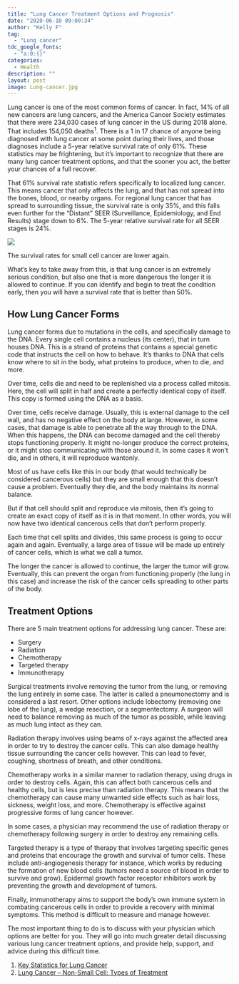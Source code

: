```yaml
---
title: "Lung Cancer Treatment Options and Prognosis"
date: "2020-06-10 09:00:34"
author: "Kelly F"
tag:
  - "Lung cancer"
tdc_google_fonts:
  - "a:0:{}"
categories:
  - Health
description: ""
layout: post
image: Lung-cancer.jpg
---
```


Lung cancer is one of the most common forms of cancer. In fact, 14% of all new cancers are lung cancers, and the America Cancer Society estimates that there were 234,030 cases of lung cancer in the US during 2018 alone. That includes 154,050 deaths<sup>1</sup>. There is a 1 in 17 chance of anyone being diagnosed with lung cancer at some point during their lives, and those diagnoses include a 5-year relative survival rate of only 61%. These statistics may be frightening, but it’s important to recognize that there are many lung cancer treatment options, and that the sooner you act, the better your chances of a full recover.

That 61% survival rate statistic refers specifically to localized lung cancer. This means cancer that only affects the lung, and that has not spread into the bones, blood, or nearby organs. For regional lung cancer that has spread to surrounding tissue, the survival rate is only 35%, and this falls even further for the “Distant” SEER (Surveillance, Epidemiology, and End Results) stage down to 6%. The 5-year relative survival rate for all SEER stages is 24%.

![](/posts/Lung-cancer.jpg)

The survival rates for small cell cancer are lower again.

What’s key to take away from this, is that lung cancer is an extremely serious condition, but also one that is more dangerous the longer it is allowed to continue. If you can identify and begin to treat the condition early, then you will have a survival rate that is better than 50%.

## How Lung Cancer Forms

Lung cancer forms due to mutations in the cells, and specifically damage to the DNA. Every single cell contains a nucleus (its center), that in turn houses DNA. This is a strand of proteins that contains a special genetic code that instructs the cell on how to behave. It’s thanks to DNA that cells know where to sit in the body, what proteins to produce, when to die, and more.

Over time, cells die and need to be replenished via a process called mitosis. Here, the cell will split in half and create a perfectly identical copy of itself. This copy is formed using the DNA as a basis.

Over time, cells receive damage. Usually, this is external damage to the cell wall, and has no negative effect on the body at large. However, in some cases, that damage is able to penetrate all the way through to the DNA. When this happens, the DNA can become damaged and the cell thereby stops functioning properly. It might no-longer produce the correct proteins, or it might stop communicating with those around it. In some cases it won’t die, and in others, it will reproduce wantonly.

Most of us have cells like this in our body (that would technically be considered cancerous cells) but they are small enough that this doesn’t cause a problem. Eventually they die, and the body maintains its normal balance.

But if that cell should split and reproduce via mitosis, then it’s going to create an exact copy of itself as it is in that moment. In other words, you will now have two identical cancerous cells that don’t perform properly.

Each time that cell splits and divides, this same process is going to occur again and again. Eventually, a large area of tissue will be made up entirely of cancer cells, which is what we call a tumor.

The longer the cancer is allowed to continue, the larger the tumor will grow. Eventually, this can prevent the organ from functioning properly (the lung in this case) and increase the risk of the cancer cells spreading to other parts of the body.

## Treatment Options

There are 5 main treatment options for addressing lung cancer. These are:

- Surgery
- Radiation
- Chemotherapy
- Targeted therapy
- Immunotherapy

Surgical treatments involve removing the tumor from the lung, or removing the lung entirely in some case. The latter is called a pneumonectomy and is considered a last resort. Other options include lobectomy (removing one lobe of the lung), a wedge resection, or a segmentectomy. A surgeon will need to balance removing as much of the tumor as possible, while leaving as much lung intact as they can.

Radiation therapy involves using beams of x-rays against the affected area in order to try to destroy the cancer cells. This can also damage healthy tissue surrounding the cancer cells however. This can lead to fever, coughing, shortness of breath, and other conditions.

Chemotherapy works in a similar manner to radiation therapy, using drugs in order to destroy cells. Again, this can affect both cancerous cells and healthy cells, but is less precise than radiation therapy. This means that the chemotherapy can cause many unwanted side effects such as hair loss, sickness, weight loss, and more. Chemotherapy is effective against progressive forms of lung cancer however.

In some cases, a physician may recommend the use of radiation therapy or chemotherapy following surgery in order to destroy any remaining cells.

Targeted therapy is a type of therapy that involves targeting specific genes and proteins that encourage the growth and survival of tumor cells. These include anti-angiogenesis therapy for instance, which works by reducing the formation of new blood cells (tumors need a source of blood in order to survive and grow). Epidermal growth factor receptor inhibitors work by preventing the growth and development of tumors.

Finally, immunotherapy aims to support the body’s own immune system in combating cancerous cells in order to provide a recovery with minimal symptoms. This method is difficult to measure and manage however.

The most important thing to do is to discuss with your physician which options are better for you. They will go into much greater detail discussing various lung cancer treatment options, and provide help, support, and advice during this difficult time.

1. [Key Statistics for Lung Cancer](https://www.cancer.org/content/cancer/en/cancer/lung-cancer/about/key-statistics.html)
2. [Lung Cancer – Non-Small Cell: Types of Treatment](https://www.cancer.net/cancer-types/lung-cancer-non-small-cell/types-treatment)
